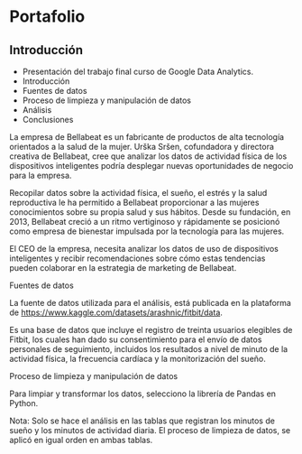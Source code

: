 # Portafolio
## Introducción
- Presentación del trabajo final curso de Google Data Analytics.
- Introducción
- Fuentes de datos
- Proceso de limpieza y manipulación de datos
- Análisis
- Conclusiones




La empresa de Bellabeat es un fabricante de productos de alta tecnología orientados a la salud de la mujer. Urška Sršen, cofundadora y directora creativa de Bellabeat, cree que analizar los datos de actividad física de los dispositivos inteligentes podría desplegar nuevas oportunidades de negocio para la empresa.

Recopilar datos sobre la actividad física, el sueño, el estrés y la salud reproductiva le ha permitido a Bellabeat proporcionar a las mujeres conocimientos sobre su propia salud y sus hábitos. Desde su fundación, en 2013, Bellabeat creció a un ritmo vertiginoso y rápidamente se posicionó como empresa de bienestar impulsada por la tecnología para las mujeres.

El CEO de la empresa, necesita analizar los datos de uso de dispositivos inteligentes y recibir recomendaciones sobre cómo estas tendencias pueden colaborar en la estrategia de marketing de Bellabeat.




Fuentes de datos

La fuente de datos utilizada para el análisis, está publicada en la plataforma de https://www.kaggle.com/datasets/arashnic/fitbit/data.

Es una base de datos que incluye el registro de treinta usuarios elegibles de Fitbit, los cuales han dado su consentimiento para el envío de datos personales de seguimiento, incluidos los resultados a nivel de minuto de la actividad física, la frecuencia cardíaca y la monitorización del sueño.




Proceso de limpieza y manipulación de datos

Para limpiar y transformar los datos, selecciono la librería de Pandas en Python.

Nota: Solo se hace el análisis en las tablas que registran los minutos de sueño y los minutos de actividad diaria. El proceso de limpieza de datos, se aplicó en igual orden en ambas tablas.
